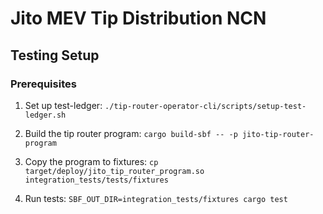 # Jito MEV Tip Distribution NCN

## Testing Setup

### Prerequisites
1. Set up test-ledger: `./tip-router-operator-cli/scripts/setup-test-ledger.sh `

2. Build the tip router program: `cargo build-sbf -- -p jito-tip-router-program`

3. Copy the program to fixtures: `cp target/deploy/jito_tip_router_program.so integration_tests/tests/fixtures`

3. Run tests: `SBF_OUT_DIR=integration_tests/fixtures cargo test`